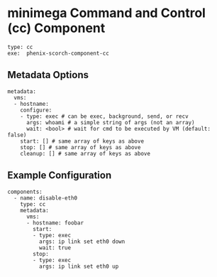 # minimega Command and Control (cc) Component

```
type: cc
exe:  phenix-scorch-component-cc
```

## Metadata Options

```
metadata:
  vms:
  - hostname:
    configure:
    - type: exec # can be exec, background, send, or recv
      args: whoami # a simple string of args (not an array)
      wait: <bool> # wait for cmd to be executed by VM (default: false)
    start: [] # same array of keys as above
    stop: [] # same array of keys as above
    cleanup: [] # same array of keys as above
```

## Example Configuration

```
components:
  - name: disable-eth0
    type: cc
    metadata:
      vms:
      - hostname: foobar
        start:
        - type: exec
          args: ip link set eth0 down
          wait: true
        stop:
        - type: exec
          args: ip link set eth0 up
```

